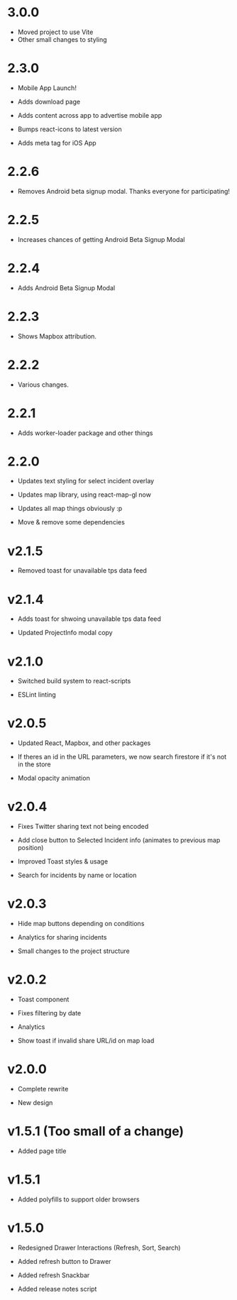 # 3.0.0

- Moved project to use Vite
- Other small changes to styling

# 2.3.0

- Mobile App Launch!

- Adds download page

- Adds content across app to advertise mobile app

- Bumps react-icons to latest version

- Adds meta tag for iOS App

# 2.2.6

- Removes Android beta signup modal. Thanks everyone for participating!

# 2.2.5

- Increases chances of getting Android Beta Signup Modal

# 2.2.4

- Adds Android Beta Signup Modal

# 2.2.3

- Shows Mapbox attribution.

# 2.2.2

- Various changes.

# 2.2.1

- Adds worker-loader package and other things

# 2.2.0

- Updates text styling for select incident overlay

- Updates map library, using react-map-gl now

- Updates all map things obviously :p

- Move & remove some dependencies

# v2.1.5

- Removed toast for unavailable tps data feed

# v2.1.4

- Adds toast for shwoing unavailable tps data feed

- Updated ProjectInfo modal copy

# v2.1.0

- Switched build system to react-scripts

- ESLint linting

# v2.0.5

- Updated React, Mapbox, and other packages

- If theres an id in the URL parameters, we now search firestore if it's not in the store

- Modal opacity animation

# v2.0.4

- Fixes Twitter sharing text not being encoded

- Add close button to Selected Incident info (animates to previous map position)

- Improved Toast styles & usage

- Search for incidents by name or location

# v2.0.3

- Hide map buttons depending on conditions

- Analytics for sharing incidents

- Small changes to the project structure

# v2.0.2

- Toast component

- Fixes filtering by date

- Analytics

- Show toast if invalid share URL/id on map load

# v2.0.0

- Complete rewrite

- New design

# v1.5.1 (Too small of a change)

- Added page title

# v1.5.1

- Added polyfills to support older browsers

# v1.5.0

- Redesigned Drawer Interactions (Refresh, Sort, Search)

- Added refresh button to Drawer

- Added refresh Snackbar

- Added release notes script
